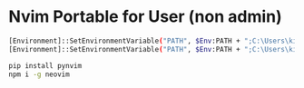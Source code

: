 # Nvim Portable for User (non admin)

```sh
[Environment]::SetEnvironmentVariable("PATH", $Env:PATH + ";C:\Users\kinbu\Neovim\ripgrep", [EnvironmentVariableTarget]::User)
[Environment]::SetEnvironmentVariable("PATH", $Env:PATH + ";C:\Users\kinbu\Neovim\node", [EnvironmentVariableTarget]::User)
```

```sh
pip install pynvim
npm i -g neovim
```
